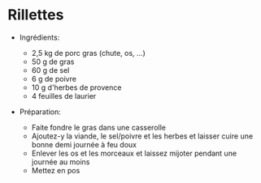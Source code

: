 # Rillettes         
* Ingrédients:
	* 2,5 kg de porc gras (chute, os, ...)
	* 50 g de gras
	* 60 g de sel
	* 6 g de poivre
	* 10 g d'herbes de provence
	* 4 feuilles de laurier

* Préparation:
	* Faite fondre le gras dans une casserolle
	* Ajoutez-y la viande, le sel/poivre et les herbes et laisser cuire une bonne demi journée à feu doux
	* Enlever les os et les	morceaux et laissez mijoter pendant une journée au moins
	* Mettez en pos
